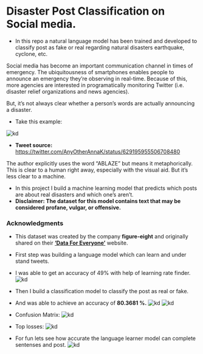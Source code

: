 # Disaster Post Classification on Social media.

* In this repo a natural language model has been trained and developed to classify post as fake or real regarding natural disasters
earthquake, cyclone, etc.

Social media has become an important communication channel in times of emergency.
The ubiquitousness of smartphones enables people to announce an emergency they’re observing in real-time. Because of this, more agencies are interested in programatically monitoring Twitter (i.e. disaster relief organizations and news agencies).

But, it’s not always clear whether a person’s words are actually announcing a disaster. 

* Take this example:

![kd](https://i.ibb.co/5FJPby7/tweet-screenshot.png)
* **Tweet source:** https://twitter.com/AnyOtherAnnaK/status/629195955506708480

The author explicitly uses the word “ABLAZE” but means it metaphorically. 
This is clear to a human right away, especially with the visual aid. But it’s less clear to a machine.
* In this project I  build a machine learning model that predicts which posts are about real disasters and which one’s aren’t.
* **Disclaimer: The dataset for this model contains text that may be considered profane, vulgar, or offensive.**
### Acknowledgments
* This dataset was created by the company **figure-eight** and originally shared on their [**‘Data For Everyone’**](https://www.figure-eight.com/data-for-everyone/) website.
* First step was building a language model which can learn and under stand tweets.
* I was able to get an accuracy of 49% with help of learning rate finder.
![kd](https://i.ibb.co/bdk3vtv/lm1.jpg)

* Then I build a classification model to classify the post as real or fake.
* And was able to achieve an accuracy of **80.3681 %.**
![kd](https://i.ibb.co/FqSKFH4/cl1.jpg)
![kd](https://i.ibb.co/0nRNWLZ/acc.jpg)

* Confusion Matrix:
![kd](https://i.ibb.co/C1gkFyp/confusion.jpg)

* Top losses:
![kd](https://i.ibb.co/8bppzwm/top-losses.jpg)

* For fun lets see how accurate the language learner model can complete sentenses and post.
![kd](https://i.ibb.co/Qj8RyPD/tweet-comp.jpg)
